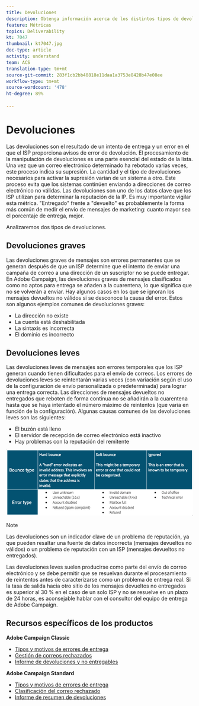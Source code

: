 ```yaml
---
title: Devoluciones
description: Obtenga información acerca de los distintos tipos de devoluciones.
feature: Métricas
topics: Deliverability
kt: 7047
thumbnail: kt7047.jpg
doc-type: article
activity: understand
team: ACS
translation-type: tm+mt
source-git-commit: 283f1cb2bb40818e11daa1a3753e8428b47e08ee
workflow-type: tm+mt
source-wordcount: '478'
ht-degree: 89%

---
```



# Devoluciones

Las devoluciones son el resultado de un intento de entrega y un error en el que el ISP proporciona avisos de error de devolución. El procesamiento de la manipulación de devoluciones es una parte esencial del estado de la lista. Una vez que un correo electrónico determinado ha rebotado varias veces, este proceso indica su supresión. La cantidad y el tipo de devoluciones necesarios para activar la supresión varían de un sistema a otro. Este proceso evita que los sistemas continúen enviando a direcciones de correo electrónico no válidas. Las devoluciones son uno de los datos clave que los ISP utilizan para determinar la reputación de la IP. Es muy importante vigilar esta métrica. &quot;Entregado&quot; frente a &quot;devuelto&quot; es probablemente la forma más común de medir el envío de mensajes de marketing: cuanto mayor sea el porcentaje de entrega, mejor.

Analizaremos dos tipos de devoluciones.

## Devoluciones graves

Las devoluciones graves de mensajes son errores permanentes que se generan después de que un ISP determine que el intento de enviar una campaña de correo a una dirección de un suscriptor no se puede entregar. En Adobe Campaign, las devoluciones graves de mensajes clasificados como no aptos para entrega se añaden a la cuarentena, lo que significa que no se volverán a enviar. Hay algunos casos en los que se ignoran los mensajes devueltos no válidos si se desconoce la causa del error.
Estos son algunos ejemplos comunes de devoluciones graves:

* La dirección no existe
* La cuenta está deshabilitada
* La sintaxis es incorrecta
* El dominio es incorrecto

## Devoluciones leves

Las devoluciones leves de mensajes son errores temporales que los ISP generan cuando tienen dificultades para el envío de correos. Los errores de devoluciones leves se reintentarán varias veces (con variación según el uso de la configuración de envío personalizada o predeterminada) para lograr una entrega correcta. Las direcciones de mensajes devueltos no entregados que reboten de forma continua no se añadirán a la cuarentena hasta que se haya intentado el número máximo de reintentos (que varía en función de la configuración). Algunas causas comunes de las devoluciones leves son las siguientes:

* El buzón está lleno
* El servidor de recepción de correo electrónico está inactivo
* Hay problemas con la reputación del remitente

![Tipos de devolución](../assets/bounce-types.png)

>[!NOTE]
>
>Las devoluciones son un indicador clave de un problema de reputación, ya que pueden resaltar una fuente de datos incorrecta (mensajes devueltos no válidos) o un problema de reputación con un ISP (mensajes devueltos no entregados).
>
>Las devoluciones leves suelen producirse como parte del envío de correo electrónico y se debe permitir que se resuelvan durante el procesamiento de reintentos antes de caracterizarse como un problema de entrega real. Si la tasa de salida hacia otro sitio de los mensajes devueltos no entregados es superior al 30 % en el caso de un solo ISP y no se resuelve en un plazo de 24 horas, es aconsejable hablar con el consultor del equipo de entrega de Adobe Campaign.

## Recursos específicos de los productos

**Adobe Campaign Classic**

* [Tipos y motivos de errores de entrega](https://experienceleague.adobe.com/docs/campaign-classic/using/sending-messages/monitoring-deliveries/understanding-delivery-failures.html#delivery-failure-types-and-reasons)
* [Gestión de correos rechazados](https://experienceleague.adobe.com/docs/campaign-classic/using/sending-messages/monitoring-deliveries/understanding-delivery-failures.html#bounce-mail-management)
* [Informe de devoluciones y no entregables](https://experienceleague.adobe.com/docs/campaign-classic/using/reporting/reports-on-deliveries/global-reports.html#non-deliverables-and-bounces)

**Adobe Campaign Standard**

* [Tipos y motivos de errores de entrega](https://experienceleague.adobe.com/docs/campaign-standard/using/testing-and-sending/monitoring-messages/understanding-delivery-failures.html#delivery-failure-types-and-reasons)
* [Clasificación del correo rechazado](https://experienceleague.adobe.com/docs/campaign-standard/using/testing-and-sending/monitoring-messages/understanding-delivery-failures.html#bounce-mail-qualification)
* [Informe de resumen de devoluciones](https://experienceleague.adobe.com/docs/campaign-standard/using/reporting/list-of-reports/bounce-summary.html?lang=en#reporting)
